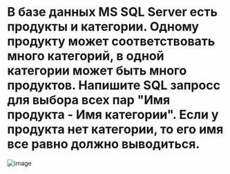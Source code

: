 # В базе данных MS SQL Server есть продукты и категории. Одному продукту может соответствовать много категорий, в одной категории может быть много продуктов. Напишите SQL запросс для выбора всех пар "Имя продукта - Имя категории". Если у продукта нет категории, то его имя все равно должно выводиться.

![image](https://user-images.githubusercontent.com/67982113/202860363-0db12af1-b04c-4760-8439-fec30521cf04.png)
